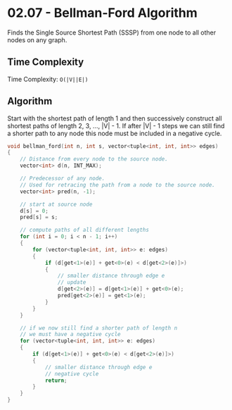 # 02.07 - Bellman-Ford Algorithm
Finds the Single Source Shortest Path (SSSP) from one node to all other nodes on any graph.

## Time Complexity
Time Complexity: `O(|V||E|)`

## Algorithm
Start with the shortest path of length 1 and then successively construct all shortest paths of length
2, 3, ..., |V| - 1. If after |V| - 1 steps we can still find a shorter path to any node this node must be
included in a negative cycle.

```c++
void bellman_ford(int n, int s, vector<tuple<int, int, int>> edges)
{
    // Distance from every node to the source node.
    vector<int> d(n, INT_MAX);

    // Predecessor of any node.
    // Used for retracing the path from a node to the source node.
    vector<int> pred(n, -1);

    // start at source node
    d[s] = 0;
    pred[s] = s;

    // compute paths of all different lengths
    for (int i = 0; i < n - 1; i++)
    {
        for (vector<tuple<int, int, int>> e: edges)
        {
            if (d[get<1>(e)] + get<0>(e) < d[get<2>(e)]>)
            {
                // smaller distance through edge e
                // update
                d[get<2>(e)] = d[get<1>(e)] + get<0>(e);
                pred[get<2>(e)] = get<1>(e);
            }
        }
    }

    // if we now still find a shorter path of length n
    // we must have a negative cycle
    for (vector<tuple<int, int, int>> e: edges)
    {
        if (d[get<1>(e)] + get<0>(e) < d[get<2>(e)]>)
        {
            // smaller distance through edge e
            // negative cycle
            return;
        }
    }
}
```